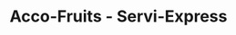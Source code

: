 ---
title: "Acco-Fruits - Servi-Express"
url: /vaudreuil-dorion/acco-fruits-servi-express/
shop: convenience
---